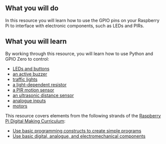 ## What you will do

In this resource you will learn how to use the GPIO pins on your Raspberry Pi to interface with electronic components, such as LEDs and PIRs.

## What you will learn

By working through this resource, you will learn how to use Python and GPIO Zero to control:

- [LEDs and buttons](physical-computing-with-python/worksheet.md)
- [an active buzzer](physical-computing-with-python/buzzer.md)  
- [traffic lights](physical-computing-with-python/trafficlights.md)  
- [a light-dependent resistor](physical-computing-with-python/ldr.md)  
- [a PIR motion sensor](physical-computing-with-python/pir.md)  
- [an ultrasonic distance sensor](physical-computing-with-python/distance.md)
- [analogue inputs](physical-computing-with-python/analogue.md)
- [motors](physical-computing-with-python/motors.md)

This resource covers elements from the following strands of the [Raspberry Pi Digital Making Curriculum](https://www.raspberrypi.org/curriculum/):

- [Use basic programming constructs to create simple programs](https://www.raspberrypi.org/curriculum/programming/creator)
- [Use basic digital, analogue, and electromechanical components](https://www.raspberrypi.org/curriculum/physical-computing/creator)
